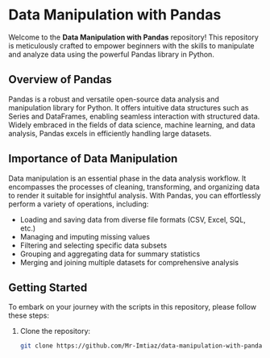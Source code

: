 # Data Manipulation with Pandas

Welcome to the **Data Manipulation with Pandas** repository! This repository is meticulously crafted to empower beginners with the skills to manipulate and analyze data using the powerful Pandas library in Python.

## Overview of Pandas

Pandas is a robust and versatile open-source data analysis and manipulation library for Python. It offers intuitive data structures such as Series and DataFrames, enabling seamless interaction with structured data. Widely embraced in the fields of data science, machine learning, and data analysis, Pandas excels in efficiently handling large datasets.

## Importance of Data Manipulation

Data manipulation is an essential phase in the data analysis workflow. It encompasses the processes of cleaning, transforming, and organizing data to render it suitable for insightful analysis. With Pandas, you can effortlessly perform a variety of operations, including:
- Loading and saving data from diverse file formats (CSV, Excel, SQL, etc.)
- Managing and imputing missing values
- Filtering and selecting specific data subsets
- Grouping and aggregating data for summary statistics
- Merging and joining multiple datasets for comprehensive analysis

## Getting Started

To embark on your journey with the scripts in this repository, please follow these steps:

1. Clone the repository:
   ```bash
   git clone https://github.com/Mr-Imtiaz/data-manipulation-with-pandas.git
